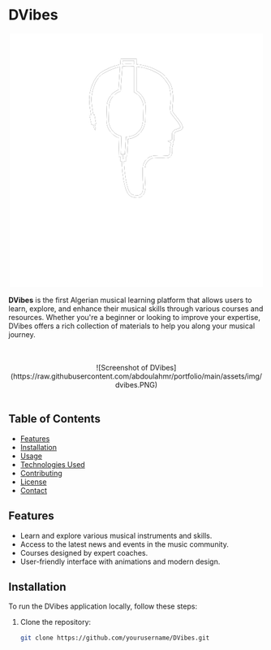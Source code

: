# DVibes

<div align="center">

![Alt text](static/assets/1x-removebg-preview.png)

</div>

**DVibes** is the first Algerian musical learning platform that allows users to learn, explore, and enhance their musical skills through various courses and resources. Whether you're a beginner or looking to improve your expertise, DVibes offers a rich collection of materials to help you along your musical journey.

<div align="center">

<br>
<br>
![Screenshot of DVibes](https://raw.githubusercontent.com/abdoulahmr/portfolio/main/assets/img/dvibes.PNG)
<br>
<br>

</div>

## Table of Contents

- [Features](#features)
- [Installation](#installation)
- [Usage](#usage)
- [Technologies Used](#technologies-used)
- [Contributing](#contributing)
- [License](#license)
- [Contact](#contact)

## Features

- Learn and explore various musical instruments and skills.
- Access to the latest news and events in the music community.
- Courses designed by expert coaches.
- User-friendly interface with animations and modern design.

## Installation

To run the DVibes application locally, follow these steps:

1. Clone the repository:
   ```bash
   git clone https://github.com/yourusername/DVibes.git
